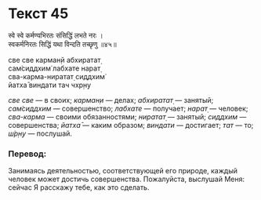 # Текст 45

स्वे स्वे कर्मण्यभिरतः संसिद्धिं लभते नरः ।  
स्वकर्मनिरतः सिद्धिं यथा विन्दति तच्छृणु ॥४५॥

све све карман̣й абхиратат̣  
сам̇сиддхим̇ лабхате нарат̣  
сва-карма-ниратат̣ сиддхим̇  
йатха̄ виндати тач чхр̣н̣у

_све све_ — в своих; _карман̣и_ — делах; _абхиратат̣_ — занятый; _сам̇сиддхим_ — совершенство; _лабхате_ — получает; _нарат̣_ — человек; _сва-карма_ — своими обязанностями; _ниратат̣_ — занятый; _сиддхим_ — совершенства; _йатха̄_ — каким образом; _виндати_ — достигает; _тат_ — то; _ш́р̣н̣у_ — послушай.

### Перевод:

Занимаясь деятельностью, соответствующей его природе, каждый человек может достичь совершенства. Пожалуйста, выслушай Меня: сейчас Я расскажу тебе, как это сделать.
